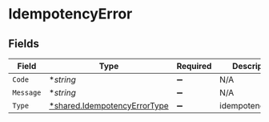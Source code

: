 # IdempotencyError


## Fields

| Field                                                                       | Type                                                                        | Required                                                                    | Description                                                                 |
| --------------------------------------------------------------------------- | --------------------------------------------------------------------------- | --------------------------------------------------------------------------- | --------------------------------------------------------------------------- |
| `Code`                                                                      | **string*                                                                   | :heavy_minus_sign:                                                          | N/A                                                                         |
| `Message`                                                                   | **string*                                                                   | :heavy_minus_sign:                                                          | N/A                                                                         |
| `Type`                                                                      | [*shared.IdempotencyErrorType](../../models/shared/idempotencyerrortype.md) | :heavy_minus_sign:                                                          | idempotency_error                                                           |